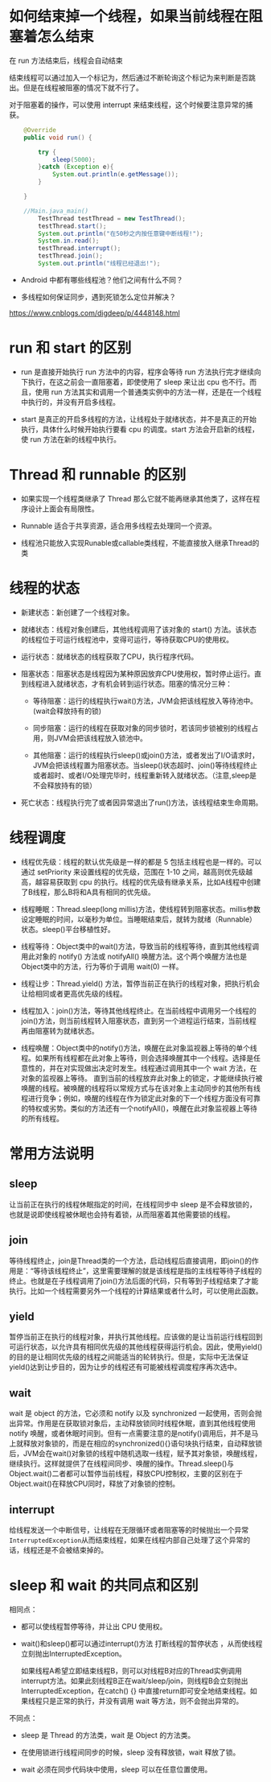 #  如何结束掉一个线程，如果当前线程在阻塞着怎么结束

在 run 方法结束后，线程会自动结束

结束线程可以通过加入一个标记为，然后通过不断轮询这个标记为来判断是否跳出。但是在线程被阻塞的情况下就不行了。

对于阻塞着的操作，可以使用 interrupt 来结束线程，这个时候要注意异常的捕获。

```java
    @Override
    public void run() {

        try {
            sleep(5000);
        }catch (Exception e){
            System.out.println(e.getMessage());
        }

    }

    //Main.java_main()
        TestThread testThread = new TestThread();
        testThread.start();
        System.out.println("在50秒之内按任意键中断线程!");
        System.in.read();
        testThread.interrupt();
        testThread.join();
        System.out.println("线程已经退出!");
```

- Android 中都有哪些线程池？他们之间有什么不同？

- 多线程如何保证同步，遇到死锁怎么定位并解决？

https://www.cnblogs.com/digdeep/p/4448148.html

# run 和 start 的区别

- run 是直接开始执行 run 方法中的内容，程序会等待 run 方法执行完才继续向下执行，在这之前会一直阻塞着，即使使用了 sleep 来让出 cpu 也不行。而且，使用 run 方法其实和调用一个普通类实例中的方法一样，还是在一个线程中执行的，并没有开启多线程。

- start 是真正的开启多线程的方法，让线程处于就绪状态，并不是真正的开始执行，具体什么时候开始执行要看 cpu 的调度。start 方法会开启新的线程，使 run 方法在新的线程中执行。

# Thread 和 runnable 的区别

- 如果实现一个线程类继承了 Thread 那么它就不能再继承其他类了，这样在程序设计上面会有局限性。

- Runnable 适合于共享资源，适合用多线程去处理同一个资源。

- 线程池只能放入实现Runable或callable类线程，不能直接放入继承Thread的类

# 线程的状态

- 新建状态：新创建了一个线程对象。

- 就绪状态：线程对象创建后，其他线程调用了该对象的 start() 方法。该状态的线程位于可运行线程池中，变得可运行，等待获取CPU的使用权。

- 运行状态：就绪状态的线程获取了CPU，执行程序代码。

- 阻塞状态：阻塞状态是线程因为某种原因放弃CPU使用权，暂时停止运行。直到线程进入就绪状态，才有机会转到运行状态。阻塞的情况分三种：

    - 等待阻塞：运行的线程执行wait()方法，JVM会把该线程放入等待池中。(wait会释放持有的锁)

    - 同步阻塞：运行的线程在获取对象的同步锁时，若该同步锁被别的线程占用，则JVM会把该线程放入锁池中。

    - 其他阻塞：运行的线程执行sleep()或join()方法，或者发出了I/O请求时，JVM会把该线程置为阻塞状态。当sleep()状态超时、join()等待线程终止或者超时、或者I/O处理完毕时，线程重新转入就绪状态。（注意,sleep是不会释放持有的锁）

- 死亡状态：线程执行完了或者因异常退出了run()方法，该线程结束生命周期。

# 线程调度

- 线程优先级：线程的默认优先级是一样的都是 5 包括主线程也是一样的。可以通过 setPriority 来设置线程的优先级，范围在 1-10 之间，越高则优先级越高，越容易获取到 cpu 的执行。线程的优先级有继承关系，比如A线程中创建了B线程，那么B将和A具有相同的优先级。

- 线程睡眠：Thread.sleep(long millis)方法，使线程转到阻塞状态。millis参数设定睡眠的时间，以毫秒为单位。当睡眠结束后，就转为就绪（Runnable）状态。sleep()平台移植性好。

- 线程等待：Object类中的wait()方法，导致当前的线程等待，直到其他线程调用此对象的 notify() 方法或 notifyAll() 唤醒方法。这个两个唤醒方法也是Object类中的方法，行为等价于调用 wait(0) 一样。

- 线程让步：Thread.yield() 方法，暂停当前正在执行的线程对象，把执行机会让给相同或者更高优先级的线程。

- 线程加入：join()方法，等待其他线程终止。在当前线程中调用另一个线程的join()方法，则当前线程转入阻塞状态，直到另一个进程运行结束，当前线程再由阻塞转为就绪状态。
 
- 线程唤醒：Object类中的notify()方法，唤醒在此对象监视器上等待的单个线程。如果所有线程都在此对象上等待，则会选择唤醒其中一个线程。选择是任意性的，并在对实现做出决定时发生。线程通过调用其中一个 wait 方法，在对象的监视器上等待。 直到当前的线程放弃此对象上的锁定，才能继续执行被唤醒的线程。被唤醒的线程将以常规方式与在该对象上主动同步的其他所有线程进行竞争；例如，唤醒的线程在作为锁定此对象的下一个线程方面没有可靠的特权或劣势。类似的方法还有一个notifyAll()，唤醒在此对象监视器上等待的所有线程。

# 常用方法说明

## sleep

让当前正在执行的线程休眠指定的时间，在线程同步中 sleep 是不会释放锁的，也就是说即使线程被休眠也会持有着锁，从而阻塞着其他需要锁的线程。

## join

等待线程终止，join是Thread类的一个方法，启动线程后直接调用，即join()的作用是：“等待该线程终止”，这里需要理解的就是该线程是指的主线程等待子线程的终止。也就是在子线程调用了join()方法后面的代码，只有等到子线程结束了才能执行。比如一个线程需要另外一个线程的计算结果或者什么时，可以使用此函数。

## yield
    
暂停当前正在执行的线程对象，并执行其他线程。应该做的是让当前运行线程回到可运行状态，以允许具有相同优先级的其他线程获得运行机会。因此，使用yield()的目的是让相同优先级的线程之间能适当的轮转执行。但是，实际中无法保证yield()达到让步目的，因为让步的线程还有可能被线程调度程序再次选中。

## wait

wait 是 object 的方法，它必须和 notify 以及 synchronized 一起使用，否则会抛出异常。作用是在获取锁对象后，主动释放锁同时线程休眠，直到其他线程使用 notify 唤醒，或者休眠时间到。但有一点需要注意的是notify()调用后，并不是马上就释放对象锁的，而是在相应的synchronized(){}语句块执行结束，自动释放锁后，JVM会在wait()对象锁的线程中随机选取一线程，赋予其对象锁，唤醒线程，继续执行。这样就提供了在线程间同步、唤醒的操作。Thread.sleep()与Object.wait()二者都可以暂停当前线程，释放CPU控制权，主要的区别在于Object.wait()在释放CPU同时，释放了对象锁的控制。
    
## interrupt

给线程发送一个中断信号，让线程在无限循环或者阻塞等的时候抛出一个异常`InterruptedException`从而结束线程，如果在线程内部自己处理了这个异常的话，线程还是不会被结束掉的。


# sleep 和 wait 的共同点和区别

相同点：

- 都可以使线程暂停等待，并让出 CPU 使用权。

- wait()和sleep()都可以通过interrupt()方法 打断线程的暂停状态 ，从而使线程立刻抛出InterruptedException。 
   
   如果线程A希望立即结束线程B，则可以对线程B对应的Thread实例调用interrupt方法。如果此刻线程B正在wait/sleep/join，则线程B会立刻抛出InterruptedException，在catch() {} 中直接return即可安全地结束线程。如果线程只是正常的执行，并没有调用 wait 等方法，则不会抛出异常的。

不同点：

- sleep 是 Thread 的方法类，wait 是 Object 的方法类。

- 在使用锁进行线程间同步的时候，sleep 没有释放锁，wait 释放了锁。

- wait 必须在同步代码块中使用，sleep 可以在任意位置使用。